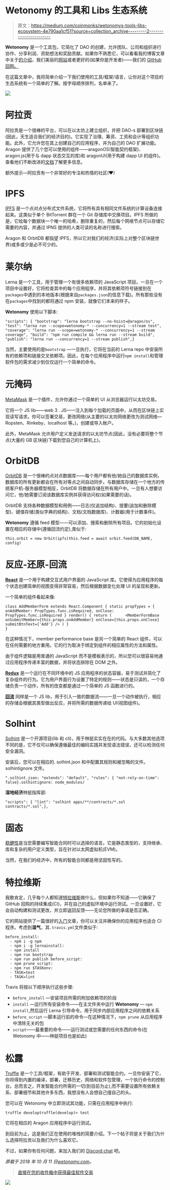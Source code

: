 # Wetonomy 的工具和 Libs 生态系统

> 原文：<https://medium.com/coinmonks/wetonomys-tools-libs-ecosystem-4e790aa1cf51?source=collection_archive---------2----------------------->

**Wetonomy** 是一个工具包，它简化了 DAO 的创建，允许团队、公司和组织进行协作、分享利润、资助想法和奖励贡献。如果你不熟悉它，可以看看我的博客文章中关于[的介绍](/@MayaZhecheva/hello-world-from-wetonomy-toolkit-7476554cb2f9)，我们美丽的[网站](http://wetonomy.com/)或者更好的(如果你是开发者)——我们的 [GitHub 回购。](https://github.com/comrade-coop/wetonomy)

在这篇文章中，我将简单介绍一下我们使用的工具/框架/语言，让你对这个项目的生态系统有一个简单的了解。按字母顺序排列，名单来了。

[![](img/afdd119e68a4fcbbb131df666db4d8f6.png)](http://wetonomy.com/)

# 阿拉贡

阿拉贡是一个很棒的平台，可以在以太坊上建立组织，并把 DAO-s 部署到区块链(因此，天生适合我们的经济目的)。它实现了治理、筹资、工资和会计等组织功能。此外，它允许您在其上创建自己的应用程序，并为自己的 DAO 扩展功能。Aragon 提供了几个您可以使用的组件——aragonOS(智能契约框架)、aragon.js(用于与 dapp 状态交互的库)和 aragonUI(用于构建 dapp UI 的组件)。查看他们不断改进的[文档](https://wiki.aragon.org/)了解更多信息。

额外提示—阿拉贡有一个非常好的专注和热情的社区(❤)

# IPFS

[IPFS](https://ipfs.io/) 是一个点对点分布式文件系统，它将所有具有相同文件系统的计算设备连接起来。这类似于单个 BitTorrent 群在一个 Git 存储库中交换项目。IPFS 所做的是，它给每个数据块一个唯一的哈希，删除重复的，然后每个网络节点可以存储它需要的内容，并通过 IPNS 提供的人类可读的名称进行搜索。

Aragon 和 OrbitDB 都指望 IPFS，所以它对我们的经济(实际上对整个区块链世界)或多或少是必不可少的。

# 莱尔纳

Lerna 是一个工具，用于管理一个有很多依赖项的 JavaScript 项目。一旦在一个项目中设置好，它将检查其中的每个应用程序，并将其依赖项符号链接到在`packages`中遇到的本地版本(根据来自`packages.json`的信息下载)。所有那些没有在`packages`中找到的都将通过 npm 安装，就像它们本来的样子。

**Wetonomy** 使用以下脚本:

```
"scripts": { "bootstrap": "lerna bootstrap --no-hoist=@aragon/os", "test": "lerna run --scope=wetonomy-* --concurrency=1 --stream test", "coverage": "lerna run --scope=wetonomy-* --concurrency=1 --stream coverage", "build": "npm run compile && lerna run --stream build", "publish": "lerna run --concurrency=1 --stream publish",}
```

当然，主要使用的是`bootstrap` —一旦执行，它将在当前的 Lerna repo 中安装所有的依赖项和链接交叉依赖项。因此，在每个应用程序中运行`npm install`和管理软件包的需求减少到仅仅运行一个简单的命令。

# 元掩码

[MetaMask](https://metamask.io/) 是一个插件，允许你通过一个简单的 UI 从浏览器运行以太坊交易。

它将一个 JS lib——web 3 . JS——注入到每个加载的页面中，从而在区块链上实现读写请求。你可以签署交易，更改网络(从主要的以太坊网络更改为测试网络— Ropsten、Rinkeby、localhost 等。)，创建或导入帐户。

此外，MetaMask 允许用户定义发送请求的以太坊节点(因此，没有必要将整个节点(大量的 GB 区块链)下载到您自己的计算机上)。

# OrbitDB

[OrbitDB](https://github.com/orbitdb/orbit-db) 是一个很棒的点对点数据库——每个用户都有他/她自己的数据库实例，数据库的所有更新都会在所有对等点之间自动同步。与数据库存储在一个地方的传统客户机-服务器模型相反，OrbitDB 将数据存储在所有用户中。一旦有人想要访问它，他/她需要订阅该数据库实例并获得访问权(如果需要的话)。

OrbitDB 支持各种数据模型和用例——日志(仅追加结构)、提要(追加和删除模型)、键值存储(类似字典的结构)、文档(文档数据库)、计数器(用于计数事件)。

**Wetonomy** 遵循 feed 模型——可以添加、搜索和删除所有项目。它的初始化设置在相应的存储中(遵循回流约定),类似于:

```
this.orbit = new Orbit(ipfs)this.feed = await orbit.feed(DB_NAME, config)
```

# 反应-还原-回流

[**React**](https://reactjs.org/) 是一个用于构建交互式用户界面的 JavaScript 库。它使得为应用程序的每个状态创建简单的视图变得非常容易，然后根据数据变化处理 UI 的呈现和更新。

一个简单的组件看起来像:

```
class AddMemberForm extends React.Component { static propTypes = { onAddMember: PropTypes.func.isRequired, onClose: PropTypes.func.isRequired } render() { return (      <MemberFormBase onSubmitMember={this.props.onAddMember} onClose={this.props.onClose} submitBtnText={'Add'} /> ) }
}
```

在这种情况下，member performance base 是另一个简单的 React 组件，可以在任何需要的地方重用。它的行为取决于绑定到组件的相应属性的方法和属性。

由于组件逻辑是用普通的 JavaScript 而不是模板表示的，所以您可以很容易地通过应用程序传递丰富的数据，并将状态排除在 DOM 之外。

[**Redux**](https://redux.js.org/) 是一个运行在不同环境中的 JS 应用程序的状态容器，易于测试并简化了复杂组件的行为。它为用户界面行为设置了特定的规则——状态是只读的，一个存储负责一个动作，所有的改变都是通过一个简单的 JS 函数进行的。

[**回流**](https://github.com/reflux/refluxjs) 同样是一个 JS lib，用于引入一致的数据流——一旦一个动作被执行，相应的存储会根据其类型做出反应，并将所需的数据传递给 UI(视图组件)。

# Solhint

[Solhint](https://protofire.github.io/solhint/) 是一个开源项目(lib 和 cli)，用于林挺实实在在的代码。与大多数其他选项不同的是，它不仅可以确保遵循最佳的编码实践并发现语法错误，还可以检测任何安全漏洞。

安装后，您可以在相应的. solhint.json 和中配置其规则和被忽略的文件。solhintignore 文件。

```
".solhint.json: "extends": "default", "rules": { "not-rely-on-time": false}.solhintignore: node_modules/
```

**湿地经济**林挺指挥部:

```
"scripts": { "lint": "solhint apps/**/contracts/*.sol contracts/*.sol",},
```

# 固态

[稳健性](https://solidity.readthedocs.io/en/v0.4.25/)是当您需要编写智能合同时可以选择的语言。它是静态类型的，支持继承、库和复杂的用户定义类型，旨在针对以太网虚拟机(EVM)。

当然，在我们的经济中，所有的智能合同都是用坚固性写的。

# 特拉维斯

我敢肯定，几乎每个人都知道[特拉维斯](https://travis-ci.org/)做什么，但如果你不知道——它确保了 GitHub 回购的持续集成(CI)，并在自己的虚拟环境中运行测试。一旦设置好，它会自动构建和测试更改，并立即返回反馈——无论您所做的承诺是否正确。

它的网站提供了一篇很好的[入门](https://docs.travis-ci.com/user/getting-started/)文章，你可以关注并确保你的应用程序也适合 CI 程序。考虑到**湿气**，其`.travis.yml`文件类似于:

```
before_install: 
  - npm i -g npm 
  - npm i -g lernainstall:
  - npm install
  - npm run bootstrap
  - npm run publish before_script:
  - npm prune script: 
  - npm run $TASKenv: 
  - TASK=test 
  - TASK=lint
```

Travis 将按以下顺序执行这些步骤:

*   `before_install` —安装项目所需的附加依赖项的阶段
*   `install` —运行所有安装命令——在主文件夹中运行 **Wetonomy** — `npm install`,然后运行 Lerna 引导命令，用于同步内部应用程序之间的依赖关系
*   `before_script` —脚本运行前的命令—在这种情况下，`npm prune` 从应用程序中清除无关的包
*   `script`——最重要的命令——运行测试或您需要的任何东西的命令(在 Wetonomy 中——林挺项目也是如此)

# 松露

[Truffle](https://truffleframework.com/) 是一个工具/框架，有助于开发、部署和测试智能合约。一旦你安装了它，你将得到内置的编译，部署，迁移历史，网络和软件包管理，一个执行命令的控制台。总而言之，开发智能合约所需的一切(到目前为止),而不需要设置所有依赖关系、部署细节和其他许多东西，我想没有人会想自己撞自己的头。

您可以在 Wetonomy 中立即测试其功能，只需在应用程序中执行:

```
truffle developtruffle(develop)> test
```

它将在相应的 Aragon 应用程序中运行测试。

到目前为止，这是我们正在使用的堆栈的简要介绍。下一个帖子将是关于我们为什么选择阿拉贡以及我们为什么喜欢它。

不过，如果你有任何问题，来加入我们的 [Discord chat](https://discordapp.com/invite/Bq68vHD) 吧。

*原载于 2018 年 10 月 11 日*[*wetonomy.com*](http://wetonomy.com/wetonomys-tools-libs-ecosystem/)*。*

> [直接在您的收件箱中获得最佳软件交易](https://coincodecap.com/?utm_source=coinmonks)

[![](img/7c0b3dfdcbfea594cc0ae7d4f9bf6fcb.png)](https://coincodecap.com/?utm_source=coinmonks)